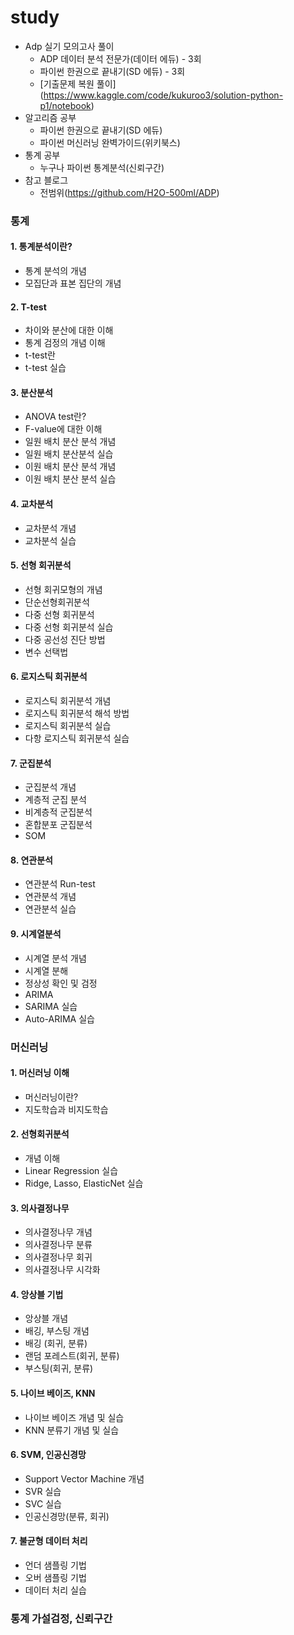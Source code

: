 # study
- Adp 실기 모의고사 풀이
  - ADP 데이터 분석 전문가(데이터 에듀) - 3회
  - 파이썬 한권으로 끝내기(SD 에듀) - 3회
  - [기출문제 복원 풀이] (https://www.kaggle.com/code/kukuroo3/solution-python-p1/notebook)
- 알고리즘 공부
  - 파이썬 한권으로 끝내기(SD 에듀)
  - 파이썬 머신러닝 완벽가이드(위키북스)
- 통계 공부
  - 누구나 파이썬 통계분석(신뢰구간)
- 참고 블로그
  - 전범위(https://github.com/H2O-500ml/ADP)
  
  
### 통계
#### 1. 통계분석이란?
- 통계 분석의 개념
- 모집단과 표본 집단의 개념

#### 2. T-test
- 차이와 분산에 대한 이해
- 통계 검정의 개념 이해
- t-test란
- t-test 실습


#### 3. 분산분석
- ANOVA test란?
- F-value에 대한 이해
- 일원 배치 분산 분석 개념
- 일원 배치 분산분석 실습
- 이원 배치 분산 분석 개념
- 이원 배치 분산 분석 실습

#### 4. 교차분석
- 교차분석 개념
- 교차분석 실습

#### 5. 선형 회귀분석
- 선형 회귀모형의 개념
- 단순선형회귀분석
- 다중 선형 회귀분석
- 다중 선형 회귀분석 실습
- 다중 공선성 진단 방법
- 변수 선택법

#### 6. 로지스틱 회귀분석
- 로지스틱 회귀분석 개념
- 로지스틱 회귀분석 해석 방법
- 로지스틱 회귀분석 실습
- 다항 로지스틱 회귀분석 실습

#### 7. 군집분석
- 군집분석 개념
- 계층적 군집 분석
- 비계층적 군집분석
- 혼합분포 군집분석
- SOM

#### 8. 연관분석
- 연관분석 Run-test
- 연관분석 개념
- 연관분석 실습

#### 9. 시계열분석
- 시계열 분석 개념
- 시계열 분해
- 정상성 확인 및 검정
- ARIMA
- SARIMA 실습
- Auto-ARIMA 실습

### 머신러닝
#### 1. 머신러닝 이해
- 머신러닝이란?
- 지도학습과 비지도학습

#### 2. 선형회귀분석
- 개념 이해 
- Linear Regression 실습
- Ridge, Lasso, ElasticNet 실습

#### 3. 의사결정나무
- 의사결정나무 개념
- 의사결정나무 분류
- 의사결정나무 회귀
- 의사결정나무 시각화

#### 4. 앙상블 기법
- 앙상블 개념
- 배깅, 부스팅 개념
- 배깅 (회귀, 분류)
- 랜덤 포레스트(회귀, 분류)
- 부스팅(회귀, 분류)

#### 5. 나이브 베이즈, KNN
- 나이브 베이즈 개념 및 실습
- KNN 분류기 개념 및 실습

#### 6. SVM, 인공신경망
- Support Vector Machine 개념
- SVR 실습
- SVC 실습
- 인공신경망(분류, 회귀)

#### 7. 불균형 데이터 처리
- 언더 샘플링 기법
- 오버 샘플링 기법
- 데이터 처리 실습

### 통계 가설검정, 신뢰구간 
